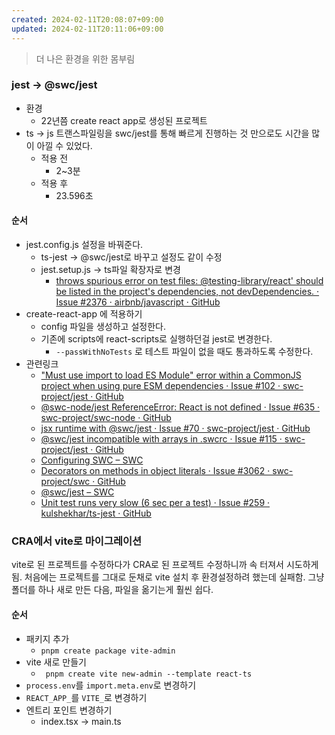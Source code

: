 ```yaml
---
created: 2024-02-11T20:08:07+09:00
updated: 2024-02-11T20:11:06+09:00
---
```

> 더 나은 환경을 위한 몸부림


### jest -> @swc/jest
- 환경
	- 22년쯤 create react app로 생성된 프로젝트
- ts -> js 트랜스파일링을 swc/jest를 통해 빠르게 진행하는 것 만으로도 시간을 많이 아낄 수 있었다.
	- 적용 전
		- 2~3분
	- 적용 후
		- 23.596초
#### 순서
- jest.config.js 설정을 바꿔준다.
	- ts-jest -> @swc/jest로 바꾸고 설정도 같이 수정
	- jest.setup.js -> ts파일 확장자로 변경
		- [throws spurious error on test files: @testing-library/react' should be listed in the project's dependencies, not devDependencies. · Issue #2376 · airbnb/javascript · GitHub](https://github.com/airbnb/javascript/issues/2376)
- create-react-app 에 적용하기
	- config 파일을 생성하고 설정한다.
	- 기존에 scripts에  react-scripts로 실행하던걸 jest로 변경한다.
		- `--passWithNoTests` 로 테스트 파일이 없을 때도 통과하도록 수정한다.
- 관련링크
	- ["Must use import to load ES Module" error within a CommonJS project when using pure ESM dependencies · Issue #102 · swc-project/jest · GitHub](https://github.com/swc-project/jest/issues/102)
	- [@swc-node/jest ReferenceError: React is not defined · Issue #635 · swc-project/swc-node · GitHub](https://github.com/swc-project/swc-node/issues/635)
	- [jsx runtime with @swc/jest · Issue #70 · swc-project/jest · GitHub](https://github.com/swc-project/jest/issues/70)
	- [@swc/jest incompatible with arrays in .swcrc · Issue #115 · swc-project/jest · GitHub](https://github.com/swc-project/jest/issues/115)
	- [Configuring SWC – SWC](https://swc.rs/docs/configuration/swcrc)
	- [Decorators on methods in object literals · Issue #3062 · swc-project/swc · GitHub](https://github.com/swc-project/swc/issues/3062)
	- [@swc/jest – SWC](https://swc.rs/docs/usage/jest)
	- [Unit test runs very slow (6 sec per a test) · Issue #259 · kulshekhar/ts-jest · GitHub](https://github.com/kulshekhar/ts-jest/issues/259)

### CRA에서 vite로 마이그레이션
vite로 된 프로젝트를 수정하다가 CRA로 된 프로젝트 수정하니까 속 터져서 시도하게됨. 처음에는 프로젝트를 그대로 둔채로 vite 설치 후 환경설정하려 했는데 실패함. 그냥 폴더를 하나 새로 만든 다음, 파일을 옮기는게 훨씬 쉽다.

#### 순서
- 패키지 추가
	- `pnpm create package vite-admin`
- vite 새로 만들기
	- ` pnpm create vite new-admin --template react-ts`
- `process.env`를 `import.meta.env`로 변경하기
- `REACT_APP_`를 `VITE_`로 변경하기
- 엔트리 포인트 변경하기
	- index.tsx -> main.ts